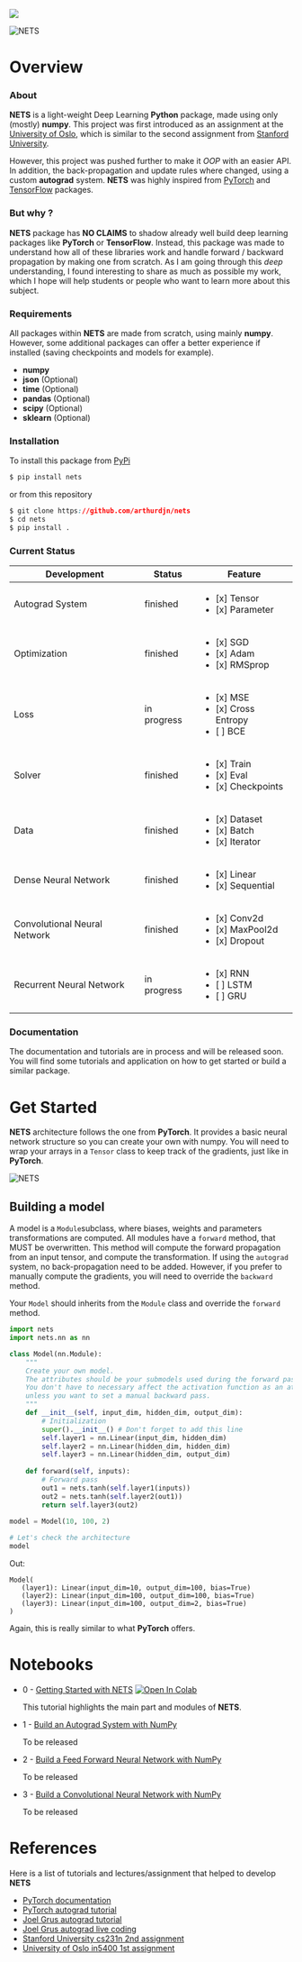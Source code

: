 [![](https://img.shields.io/readthedocs/lyricsfandom)](https://arthurdjn.github.io/nets/)


![NETS](img/nets.png)


# Overview

### About

**NETS** is a light-weight Deep Learning **Python** package, made using only (mostly) **numpy**.
This project was first introduced as an assignment at the 
[University of Oslo](https://www.uio.no/studier/emner/matnat/ifi/IN5400/), which is similar to the second
assignment from [Stanford University](http://cs231n.stanford.edu/syllabus.html).

However, this project was pushed further to make it *OOP* with an easier API.
In addition, the back-propagation and update rules where changed, using a custom **autograd** system.
**NETS** was highly inspired from [PyTorch](https://pytorch.org/) and [TensorFlow](https://www.tensorflow.org/) 
packages.

### But why ?

**NETS** package has **NO CLAIMS** to shadow already well build deep learning packages like **PyTorch** 
or **TensorFlow**. Instead, this package was made to understand how all of these libraries work and handle
forward / backward propagation by making one from scratch.
As I am going through this *deep* understanding, I found interesting to share 
as much as possible my work, which I hope will help students or people who want to learn more about this subject.


### Requirements

All packages within **NETS** are made from scratch, using mainly **numpy**. However, some additional 
packages can offer a better experience if installed (saving checkpoints and models for example).

- **numpy**
- **json** (Optional)
- **time** (Optional)
- **pandas** (Optional)
- **scipy** (Optional)
- **sklearn** (Optional)


### Installation

To install this package from [PyPi](https://pypi.org)

```css
$ pip install nets
```

or from this repository
```css
$ git clone https://github.com/arthurdjn/nets
$ cd nets
$ pip install .
```


### Current Status

| Development                   | Status         | Feature       | 
|-------------------------------|----------------|---------------|
| Autograd System               | finished       | <ul><li>[x] Tensor</li><li>[x] Parameter</li></ul>
| Optimization                  | finished       | <ul><li>[x] SGD</li><li>[x] Adam</li><li>[x] RMSprop</li></ul>
| Loss                          | in progress    | <ul><li>[x] MSE</li><li>[x] Cross Entropy</li><li>[ ] BCE</li></ul>
| Solver                        | finished       | <ul><li>[x] Train</li><li>[x] Eval</li><li>[x] Checkpoints</li></ul>
| Data                          | finished       | <ul><li>[x] Dataset</li><li>[x] Batch</li><li>[x] Iterator</li></ul>
| Dense Neural Network          | finished       | <ul><li>[x] Linear</li><li>[x] Sequential</li></ul>
| Convolutional Neural Network  | finished       | <ul><li>[x] Conv2d</li><li>[x] MaxPool2d</li><li>[x] Dropout</li></ul>
| Recurrent Neural Network      | in progress    | <ul><li>[x] RNN</li><li>[ ] LSTM</li><li>[ ] GRU</li></ul>


### Documentation

The documentation and tutorials are in process and will be released soon. 
You will find some tutorials and application on how to get started or build a similar package.

# Get Started


**NETS** architecture follows the one from **PyTorch**. 
It provides a basic neural network structure so you can create your own with numpy. You will need to
wrap your arrays in a ``Tensor`` class to keep track of the gradients, just like in **PyTorch**.

![NETS](img/xor.gif)

## Building a model

A model is a ``Module``subclass, where biases, weights and parameters transformations are computed.
All modules have a ``forward`` method, that MUST be overwritten. 
This method will compute the forward propagation from an input tensor, and compute the transformation. 
If using the ``autograd`` system, no back-propagation need to be added. However, 
if you prefer to manually compute the gradients, you will need to override the ``backward`` method.

Your ``Model`` should inherits from the ``Module`` class and override
the ``forward`` method.

```python
import nets
import nets.nn as nn

class Model(nn.Module):
    """
    Create your own model.
    The attributes should be your submodels used during the forward pass.
    You don't have to necessary affect the activation function as an attribute, 
    unless you want to set a manual backward pass.
    """
    def __init__(self, input_dim, hidden_dim, output_dim):
        # Initialization
        super().__init__() # Don't forget to add this line
        self.layer1 = nn.Linear(input_dim, hidden_dim)
        self.layer2 = nn.Linear(hidden_dim, hidden_dim)
        self.layer3 = nn.Linear(hidden_dim, output_dim)
        
    def forward(self, inputs):
        # Forward pass
        out1 = nets.tanh(self.layer1(inputs))
        out2 = nets.tanh(self.layer2(out1))
        return self.layer3(out2)
    
model = Model(10, 100, 2)

# Let's check the architecture
model
```

Out:
```pycon
Model(
   (layer1): Linear(input_dim=10, output_dim=100, bias=True)
   (layer2): Linear(input_dim=100, output_dim=100, bias=True)
   (layer3): Linear(input_dim=100, output_dim=2, bias=True)
)
```

Again, this is really similar to what **PyTorch** offers.

# Notebooks

* 0 - [Getting Started with NETS](https://github.com/arthurdjn/nets/blob/master/0_Getting_Started_with_NETS.ipynb) [![Open In Colab](https://colab.research.google.com/assets/colab-badge.svg)](https://colab.research.google.com/github/arthurdjn/nets/blob/master/0_Getting_Started_with_NETS.ipynb)

    This tutorial highlights the main part and modules of **NETS**.

* 1 - [Build an Autograd System with NumPy]()

    To be released
    
* 2 - [Build a Feed Forward Neural Network with NumPy]()

    To be released
    
* 3 - [Build a Convolutional Neural Network with NumPy]()

    To be released


# References

Here is a list of tutorials and lectures/assignment that helped to develop **NETS**

- [PyTorch documentation](https://pytorch.org)
- [PyTorch autograd tutorial](https://pytorch.org/tutorials/beginner/blitz/autograd_tutorial.html)
- [Joel Grus autograd tutorial](https://github.com/joelgrus/autograd/tree/part06)
- [Joel Grus autograd live coding](https://www.youtube.com/watch?v=RxmBukb-Om4)
- [Stanford University cs231n 2nd assignment](http://cs231n.github.io/)
- [University of Oslo in5400 1st assignment](https://www.uio.no/studier/emner/matnat/ifi/IN5400/)

